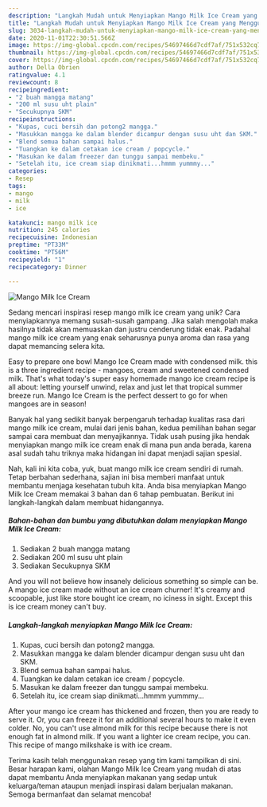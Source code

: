 ```yaml
---
description: "Langkah Mudah untuk Menyiapkan Mango Milk Ice Cream yang Menggugah Selera"
title: "Langkah Mudah untuk Menyiapkan Mango Milk Ice Cream yang Menggugah Selera"
slug: 3034-langkah-mudah-untuk-menyiapkan-mango-milk-ice-cream-yang-menggugah-selera
date: 2020-11-01T22:30:51.566Z
image: https://img-global.cpcdn.com/recipes/54697466d7cdf7af/751x532cq70/mango-milk-ice-cream-foto-resep-utama.jpg
thumbnail: https://img-global.cpcdn.com/recipes/54697466d7cdf7af/751x532cq70/mango-milk-ice-cream-foto-resep-utama.jpg
cover: https://img-global.cpcdn.com/recipes/54697466d7cdf7af/751x532cq70/mango-milk-ice-cream-foto-resep-utama.jpg
author: Della Obrien
ratingvalue: 4.1
reviewcount: 8
recipeingredient:
- "2 buah mangga matang"
- "200 ml susu uht plain"
- "Secukupnya SKM"
recipeinstructions:
- "Kupas, cuci bersih dan potong2 mangga."
- "Masukkan mangga ke dalam blender dicampur dengan susu uht dan SKM."
- "Blend semua bahan sampai halus."
- "Tuangkan ke dalam cetakan ice cream / popcycle."
- "Masukan ke dalam freezer dan tunggu sampai membeku."
- "Setelah itu, ice cream siap dinikmati...hmmm yummmy..."
categories:
- Resep
tags:
- mango
- milk
- ice

katakunci: mango milk ice 
nutrition: 245 calories
recipecuisine: Indonesian
preptime: "PT33M"
cooktime: "PT56M"
recipeyield: "1"
recipecategory: Dinner

---
```



![Mango Milk Ice Cream](https://img-global.cpcdn.com/recipes/54697466d7cdf7af/751x532cq70/mango-milk-ice-cream-foto-resep-utama.jpg)

Sedang mencari inspirasi resep mango milk ice cream yang unik? Cara menyiapkannya memang susah-susah gampang. Jika salah mengolah maka hasilnya tidak akan memuaskan dan justru cenderung tidak enak. Padahal mango milk ice cream yang enak seharusnya punya aroma dan rasa yang dapat memancing selera kita.

Easy to prepare one bowl Mango Ice Cream made with condensed milk. this is a three ingredient recipe - mangoes, cream and sweetened condensed milk. That&#39;s what today&#39;s super easy homemade mango ice cream recipe is all about: letting yourself unwind, relax and just let that tropical summer breeze run. Mango Ice Cream is the perfect dessert to go for when mangoes are in season!

Banyak hal yang sedikit banyak berpengaruh terhadap kualitas rasa dari mango milk ice cream, mulai dari jenis bahan, kedua pemilihan bahan segar sampai cara membuat dan menyajikannya. Tidak usah pusing jika hendak menyiapkan mango milk ice cream enak di mana pun anda berada, karena asal sudah tahu triknya maka hidangan ini dapat menjadi sajian spesial.


Nah, kali ini kita coba, yuk, buat mango milk ice cream sendiri di rumah. Tetap berbahan sederhana, sajian ini bisa memberi manfaat untuk membantu menjaga kesehatan tubuh kita. Anda bisa menyiapkan Mango Milk Ice Cream memakai 3 bahan dan 6 tahap pembuatan. Berikut ini langkah-langkah dalam membuat hidangannya.

<!--inarticleads1-->

##### Bahan-bahan dan bumbu yang dibutuhkan dalam menyiapkan Mango Milk Ice Cream:

1. Sediakan 2 buah mangga matang
1. Sediakan 200 ml susu uht plain
1. Sediakan Secukupnya SKM


And you will not believe how insanely delicious something so simple can be. A mango ice cream made without an ice cream churner! It&#39;s creamy and scoopable, just like store bought ice cream, no iciness in sight. Except this is ice cream money can&#39;t buy. 

<!--inarticleads2-->

##### Langkah-langkah menyiapkan Mango Milk Ice Cream:

1. Kupas, cuci bersih dan potong2 mangga.
1. Masukkan mangga ke dalam blender dicampur dengan susu uht dan SKM.
1. Blend semua bahan sampai halus.
1. Tuangkan ke dalam cetakan ice cream / popcycle.
1. Masukan ke dalam freezer dan tunggu sampai membeku.
1. Setelah itu, ice cream siap dinikmati...hmmm yummmy...


After your mango ice cream has thickened and frozen, then you are ready to serve it. Or, you can freeze it for an additional several hours to make it even colder. No, you can&#39;t use almond milk for this recipe because there is not enough fat in almond milk. If you want a lighter ice cream recipe, you can. This recipe of mango milkshake is with ice cream. 

Terima kasih telah menggunakan resep yang tim kami tampilkan di sini. Besar harapan kami, olahan Mango Milk Ice Cream yang mudah di atas dapat membantu Anda menyiapkan makanan yang sedap untuk keluarga/teman ataupun menjadi inspirasi dalam berjualan makanan. Semoga bermanfaat dan selamat mencoba!
